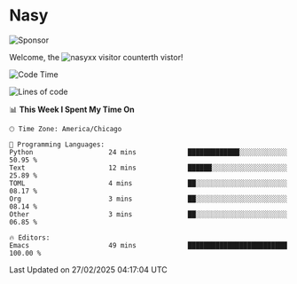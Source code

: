 # Nasy

<!--
<p align="center">
<img height="200" src="https://github-readme-stats.vercel.app/api?username=nasyxx&count_private=true&show_icons=true&theme=dracula&include_all_commits=true"/>
<img height="200" src="https://github-readme-stats.vercel.app/api/top-langs/?username=nasyxx&theme=dracula&hide=html,jupyter+notebook&count_private=true&show_icons=true"/>
</p>

  
----------------
-->

![Sponsor](https://img.shields.io/static/v1.svg?label=Sponsor&message=%E2%9D%A4&logo=GitHub&style=flat&color=pink)
 
Welcome, the ![nasyxx visitor counter](https://count.getloli.com/get/@nasyxx?theme=rule34)th vistor!
 
<!--START_SECTION:waka-->
![Code Time](http://img.shields.io/badge/Code%20Time-4%2C734%20hrs%2014%20mins-blue)

![Lines of code](https://img.shields.io/badge/From%20Hello%20World%20I%27ve%20Written-6.3%20million%20lines%20of%20code-blue)

📊 **This Week I Spent My Time On** 

```text
🕑︎ Time Zone: America/Chicago

💬 Programming Languages: 
Python                   24 mins             █████████████░░░░░░░░░░░░   50.95 % 
Text                     12 mins             ██████░░░░░░░░░░░░░░░░░░░   25.89 % 
TOML                     4 mins              ██░░░░░░░░░░░░░░░░░░░░░░░   08.17 % 
Org                      3 mins              ██░░░░░░░░░░░░░░░░░░░░░░░   08.14 % 
Other                    3 mins              ██░░░░░░░░░░░░░░░░░░░░░░░   06.85 % 

🔥 Editors: 
Emacs                    49 mins             █████████████████████████   100.00 % 
```


 Last Updated on 27/02/2025 04:17:04 UTC
<!--END_SECTION:waka-->

<!-- ![visitors](https://visitor-badge.laobi.icu/badge?page_id=nasyxx.nasyxx) -->
